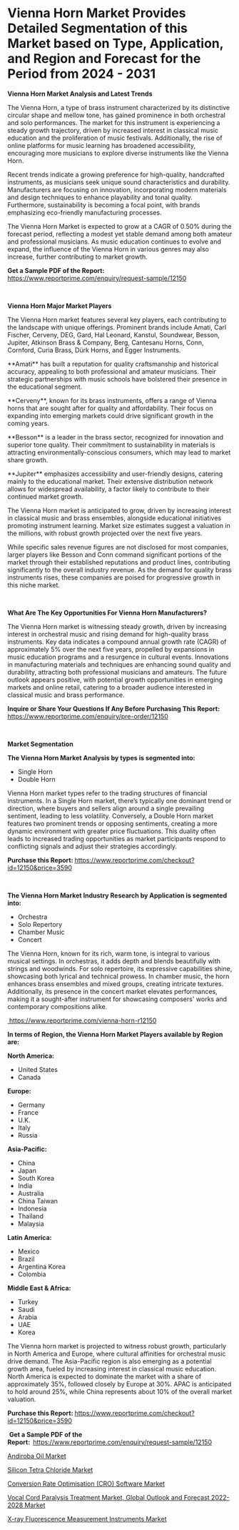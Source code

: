 <p><h1>Vienna Horn Market Provides Detailed Segmentation of this Market based on Type, Application, and Region and Forecast for the Period from 2024 - 2031</h1></p><p><strong>Vienna Horn Market Analysis and Latest Trends</strong></p>
<p><p>The Vienna Horn, a type of brass instrument characterized by its distinctive circular shape and mellow tone, has gained prominence in both orchestral and solo performances. The market for this instrument is experiencing a steady growth trajectory, driven by increased interest in classical music education and the proliferation of music festivals. Additionally, the rise of online platforms for music learning has broadened accessibility, encouraging more musicians to explore diverse instruments like the Vienna Horn.</p><p>Recent trends indicate a growing preference for high-quality, handcrafted instruments, as musicians seek unique sound characteristics and durability. Manufacturers are focusing on innovation, incorporating modern materials and design techniques to enhance playability and tonal quality. Furthermore, sustainability is becoming a focal point, with brands emphasizing eco-friendly manufacturing processes.</p><p>The Vienna Horn Market is expected to grow at a CAGR of 0.50% during the forecast period, reflecting a modest yet stable demand among both amateur and professional musicians. As music education continues to evolve and expand, the influence of the Vienna Horn in various genres may also increase, further contributing to market growth.</p></p>
<p><strong>Get a Sample PDF of the Report:&nbsp;</strong> <a href="https://www.reportprime.com/enquiry/request-sample/12150">https://www.reportprime.com/enquiry/request-sample/12150</a></p>
<p>&nbsp;</p>
<p><strong>Vienna Horn Major Market Players</strong></p>
<p><p>The Vienna Horn market features several key players, each contributing to the landscape with unique offerings. Prominent brands include Amati, Carl Fischer, Cerveny, DEG, Gard, Hal Leonard, Kanstul, Soundwear, Besson, Jupiter, Atkinson Brass & Company, Berg, Cantesanu Horns, Conn, Cornford, Curia Brass, Dürk Horns, and Egger Instruments.</p><p>**Amati** has built a reputation for quality craftsmanship and historical accuracy, appealing to both professional and amateur musicians. Their strategic partnerships with music schools have bolstered their presence in the educational segment. </p><p>**Cerveny**, known for its brass instruments, offers a range of Vienna horns that are sought after for quality and affordability. Their focus on expanding into emerging markets could drive significant growth in the coming years.</p><p>**Besson** is a leader in the brass sector, recognized for innovation and superior tone quality. Their commitment to sustainability in materials is attracting environmentally-conscious consumers, which may lead to market share growth.</p><p>**Jupiter** emphasizes accessibility and user-friendly designs, catering mainly to the educational market. Their extensive distribution network allows for widespread availability, a factor likely to contribute to their continued market growth.</p><p>The Vienna Horn market is anticipated to grow, driven by increasing interest in classical music and brass ensembles, alongside educational initiatives promoting instrument learning. Market size estimates suggest a valuation in the millions, with robust growth projected over the next five years. </p><p>While specific sales revenue figures are not disclosed for most companies, larger players like Besson and Conn command significant portions of the market through their established reputations and product lines, contributing significantly to the overall industry revenue. As the demand for quality brass instruments rises, these companies are poised for progressive growth in this niche market.</p></p>
<p>&nbsp;</p>
<p><strong>What Are The Key Opportunities For Vienna Horn Manufacturers?</strong></p>
<p><p>The Vienna Horn market is witnessing steady growth, driven by increasing interest in orchestral music and rising demand for high-quality brass instruments. Key data indicates a compound annual growth rate (CAGR) of approximately 5% over the next five years, propelled by expansions in music education programs and a resurgence in cultural events. Innovations in manufacturing materials and techniques are enhancing sound quality and durability, attracting both professional musicians and amateurs. The future outlook appears positive, with potential growth opportunities in emerging markets and online retail, catering to a broader audience interested in classical music and brass performance.</p></p>
<p><strong>Inquire or Share Your Questions If Any Before Purchasing This Report:</strong> <a href="https://www.reportprime.com/enquiry/pre-order/12150">https://www.reportprime.com/enquiry/pre-order/12150</a></p>
<p>&nbsp;</p>
<p><strong>Market Segmentation</strong></p>
<p><strong>The Vienna Horn Market Analysis by types is segmented into:</strong></p>
<p><ul><li>Single Horn</li><li>Double Horn</li></ul></p>
<p><p>Vienna Horn market types refer to the trading structures of financial instruments. In a Single Horn market, there’s typically one dominant trend or direction, where buyers and sellers align around a single prevailing sentiment, leading to less volatility. Conversely, a Double Horn market features two prominent trends or opposing sentiments, creating a more dynamic environment with greater price fluctuations. This duality often leads to increased trading opportunities as market participants respond to conflicting signals and adjust their strategies accordingly.</p></p>
<p><strong>Purchase this Report:&nbsp;</strong><a href="https://www.reportprime.com/checkout?id=12150&price=3590">https://www.reportprime.com/checkout?id=12150&price=3590</a></p>
<p>&nbsp;</p>
<p><strong>The Vienna Horn Market Industry Research by Application is segmented into:</strong></p>
<p><ul><li>Orchestra</li><li>Solo Repertory</li><li>Chamber Music</li><li>Concert</li></ul></p>
<p><p>The Vienna Horn, known for its rich, warm tone, is integral to various musical settings. In orchestras, it adds depth and blends beautifully with strings and woodwinds. For solo repertoire, its expressive capabilities shine, showcasing both lyrical and technical prowess. In chamber music, the horn enhances brass ensembles and mixed groups, creating intricate textures. Additionally, its presence in the concert market elevates performances, making it a sought-after instrument for showcasing composers' works and contemporary compositions alike.</p></p>
<p><a href="https://www.reportprime.com/vienna-horn-r12150">&nbsp;https://www.reportprime.com/vienna-horn-r12150</a></p>
<p><strong>In terms of Region, the Vienna Horn Market Players available by Region are:</strong></p>
<p>
    <p> <strong> North America: </strong>
        <ul>
            <li>United States</li>
            <li>Canada</li>
        </ul>
        </p> 
    <p> <strong> Europe: </strong>
        <ul>
            <li>Germany</li>
            <li>France</li>
            <li>U.K.</li>
            <li>Italy</li>
            <li>Russia</li>
        </ul>
        </p> 
    <p> <strong> Asia-Pacific: </strong>
        <ul>
            <li>China</li>
            <li>Japan</li>
            <li>South Korea</li>
            <li>India</li>
            <li>Australia</li>
            <li>China Taiwan</li>
            <li>Indonesia</li>
            <li>Thailand</li>
            <li>Malaysia</li>
        </ul>
        </p> 
    <p> <strong> Latin America: </strong>
        <ul>
            <li>Mexico</li>
            <li>Brazil</li>
            <li>Argentina Korea</li>
            <li>Colombia</li>
        </ul>
        </p> 
    <p> <strong> Middle East & Africa: </strong>
        <ul>
            <li>Turkey</li>
            <li>Saudi</li>
            <li>Arabia</li>
            <li>UAE</li>
            <li>Korea</li>
        </ul>
    </p>
    </p>
<p><p>The Vienna horn market is projected to witness robust growth, particularly in North America and Europe, where cultural affinities for orchestral music drive demand. The Asia-Pacific region is also emerging as a potential growth area, fueled by increasing interest in classical music education. North America is expected to dominate the market with a share of approximately 35%, followed closely by Europe at 30%. APAC is anticipated to hold around 25%, while China represents about 10% of the overall market valuation.</p></p>
<p><strong>Purchase this Report: </strong><a href="https://www.reportprime.com/checkout?id=12150&price=3590">https://www.reportprime.com/checkout?id=12150&price=3590</a></p>
<p>&nbsp;<strong>Get a Sample PDF of the Report:&nbsp;&nbsp;</strong><a href="https://www.reportprime.com/enquiry/request-sample/12150">https://www.reportprime.com/enquiry/request-sample/12150</a></p>
<p><strong></strong></p>
<p><p><a href="https://github.com/marloy8/Market-Research-Report-List-6/blob/main/andiroba-oil-market.md">Andiroba Oil Market</a></p><p><a href="https://www.linkedin.com/pulse/global-silicon-tetra-chloride-market-trends-forecasts-strategic-zuntc?trackingId=H3iJo6%2FeR52cpiPqW236iQ%3D%3D">Silicon Tetra Chloride Market</a></p><p><a href="https://issuu.com/reportprime-2/docs/conversion-rate-optimisation-cro-so_48c7eb6ec4ba67">Conversion Rate Optimisation (CRO) Software Market</a></p><p><a href="https://medium.com/@theresa.lee545/the-comprehensive-vocal-cord-paralysis-treatment-market-global-outlook-and-forecast-2022-2028-2234012d9be6">Vocal Cord Paralysis Treatment Market, Global Outlook and Forecast 2022-2028 Market</a></p><p><a href="https://issuu.com/reportprime-2/docs/x-ray-fluorescence-measurement-inst_fcc77379c237d1">X-ray Fluorescence Measurement Instruments Market</a></p></p>